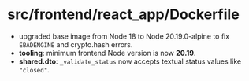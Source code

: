 # src/frontend/react_app/Dockerfile

- upgraded base image from Node 18 to Node 20.19.0-alpine to fix `EBADENGINE` and crypto.hash errors.
- **tooling**: minimum frontend Node version is now **20.19**.
- **shared.dto**: `_validate_status` now accepts textual status values like `"closed"`.
